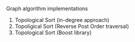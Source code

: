 Graph algorithm implementations  

1. Topological Sort (in-degree approach)
2. Topoligical Sort (Reverse Post Order traversal)
3. Topological Sort (Boost library)

